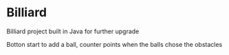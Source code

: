 # Billiard
Billiard project built in Java for further upgrade

Botton start to add a ball, counter points when the balls chose the obstacles

